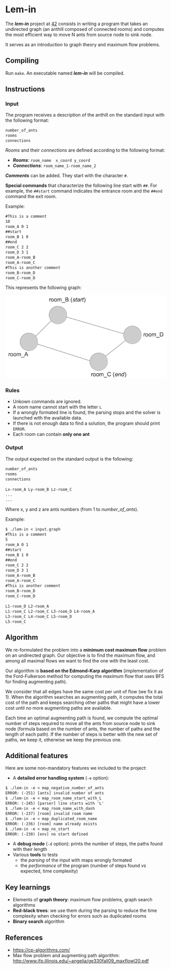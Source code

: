 # Lem-in

The __*lem-in*__ project at [42](https://www.42.fr/) consists in writing a program that takes an undirected graph (an anthill composed of connected rooms) and computes the most efficient way to move N ants from source node to sink node.

It serves as an introduction to graph theory and maximum flow problems.

## Compiling
Run `make`. An executable named **_lem-in_** will be compiled.

## Instructions
### Input

The program receives a description of the anthill on the standard input with the following format:
```
number_of_ants
rooms
connections
```

*Rooms* and their *connections* are defined according to the following format:
- __*Rooms*__: `room_name  x_coord y_coord`
- __*Connections*__: `room_name_1-room_name_2`

__*Comments*__ can be added. They start with the character `#`.

__Special commands__ that characterize the following line start with `##`. For example, the `##start` command indicates the entrance room and the `##end` command the exit room.

Example:
```
#This is a comment
10
room_A 0 1
##start
room_B 1 0
##end
room_C 2 2
room_D 3 1
room_A-room_B
room_A-room_C
#This is another comment
room_B-room_D
room_C-room_D
```
This represents the following graph:

![Visu graph example](images/graph_example.png)

### Rules

- Unkown commands are ignored.
- A room name cannot start with the letter `L`
- If a wrongly formated line is found, the parsing stops and the solver is launched with the available data.
- If there is not enough data to find a solution, the program should print `ERROR`.
- Each room can contain **only one ant**

### Output

The output expected on the standard output is the following:
```
number_of_ants
rooms
connections

Lx-room_A Ly-room_B Lz-room_C
...
...
```
Where x, y and z are ants numbers (from 1 to *number_of_ants*).

Example:
```
$ ./lem-in < input.graph
#This is a comment
5
room_A 0 1
##start
room_B 1 0
##end
room_C 2 2
room_D 3 1
room_A-room_B
room_A-room_C
#This is another comment
room_B-room_D
room_C-room_D

L1-room_D L2-room_A
L1-room_C L2-room_C L3-room_D L4-room_A
L3-room_C L4-room_C L5-room_D
L5-room_C
```

## Algorithm
We re-formulated the problem into a __minimum cost maximum flow__ problem on an undirected graph. Our objective is to find the maximum flow, and among all maximal flows we want to find the one with the least cost.

Our algorithm is __based on the Edmond-Karp algorithm__ (implementation of the Ford-Fulkerson method for computing the maximum flow that uses BFS for finding augmenting path).

We consider that all edges have the same cost per unit of flow (we fix it as 1). When the algorithm searches an augmenting path, it computes the total cost of the path and keeps searching other paths that might have a lower cost until no more augmenting paths are available.

Each time an optimal augmenting path is found, we compute the optimal number of steps required to move all the ants from source node to sink node (formula based on the number of ants, the number of paths and the length of each path). If the number of steps is better with the new set of paths, we keep it, otherwise we keep the previous one.

## Additional features

Here are some non-mandatory features we included to the project:
- A **detailed error handling system** (`-e` option):
```
$ ./lem-in -e < map_negative_number_of_ants
ERROR: (-251) [ants] invalid number of ants
$ ./lem-in -e < map_room_name_start_with_L
ERROR: (-245) [parser] line starts with 'L'
$ ./lem-in -e < map_room_name_with_dash
ERROR: (-237) [room] invalid room name
$ ./lem-in -e < map_duplicated_room_name
ERROR: (-236) [room] name already exists
$ ./lem-in -e < map_no_start
ERROR: (-230) [env] no start defined
```
- A **debug mode** (`-d` option): prints the number of steps, the paths found with their length
- Various **tools** to tests
	- the *parsing* of the input with maps wrongly formated
	- the *performance* of the program (number of steps found vs expected, time complexity)

## Key learnings

- Elements of **graph theory**: maximum flow problems, graph search algorithms
- **Red-black trees**: we use them during the parsing to reduce the time complexity when checking for errors such as duplicated rooms
- **Binary search** algorithm

## References

- https://cp-algorithms.com/
- Max flow problem and augmenting path algorithm: http://www.ifp.illinois.edu/~angelia/ge330fall09_maxflowl20.pdf
